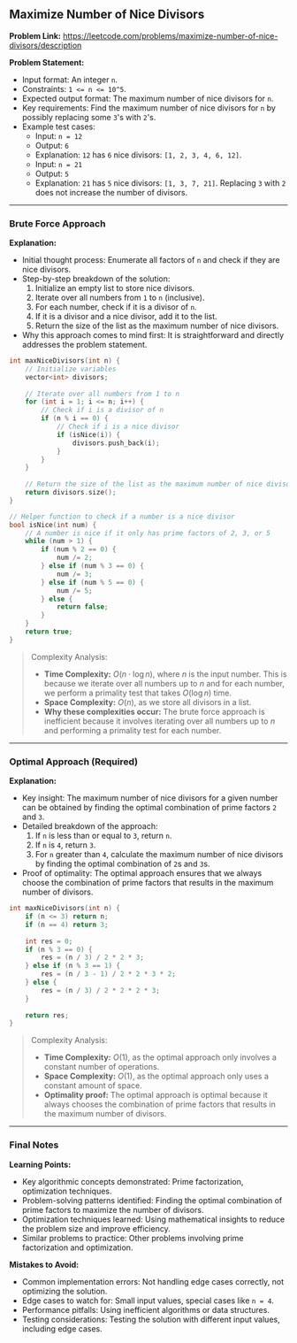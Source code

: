 ## Maximize Number of Nice Divisors
**Problem Link:** https://leetcode.com/problems/maximize-number-of-nice-divisors/description

**Problem Statement:**
- Input format: An integer `n`.
- Constraints: `1 <= n <= 10^5`.
- Expected output format: The maximum number of nice divisors for `n`.
- Key requirements: Find the maximum number of nice divisors for `n` by possibly replacing some `3`'s with `2`'s.
- Example test cases:
  - Input: `n = 12`
  - Output: `6`
  - Explanation: `12` has `6` nice divisors: `[1, 2, 3, 4, 6, 12]`.
  - Input: `n = 21`
  - Output: `5`
  - Explanation: `21` has `5` nice divisors: `[1, 3, 7, 21]`. Replacing `3` with `2` does not increase the number of divisors.

---

### Brute Force Approach

**Explanation:**
- Initial thought process: Enumerate all factors of `n` and check if they are nice divisors.
- Step-by-step breakdown of the solution:
  1. Initialize an empty list to store nice divisors.
  2. Iterate over all numbers from `1` to `n` (inclusive).
  3. For each number, check if it is a divisor of `n`.
  4. If it is a divisor and a nice divisor, add it to the list.
  5. Return the size of the list as the maximum number of nice divisors.
- Why this approach comes to mind first: It is straightforward and directly addresses the problem statement.

```cpp
int maxNiceDivisors(int n) {
    // Initialize variables
    vector<int> divisors;
    
    // Iterate over all numbers from 1 to n
    for (int i = 1; i <= n; i++) {
        // Check if i is a divisor of n
        if (n % i == 0) {
            // Check if i is a nice divisor
            if (isNice(i)) {
                divisors.push_back(i);
            }
        }
    }
    
    // Return the size of the list as the maximum number of nice divisors
    return divisors.size();
}

// Helper function to check if a number is a nice divisor
bool isNice(int num) {
    // A number is nice if it only has prime factors of 2, 3, or 5
    while (num > 1) {
        if (num % 2 == 0) {
            num /= 2;
        } else if (num % 3 == 0) {
            num /= 3;
        } else if (num % 5 == 0) {
            num /= 5;
        } else {
            return false;
        }
    }
    return true;
}
```

> Complexity Analysis:
> - **Time Complexity:** $O(n \cdot \log n)$, where $n$ is the input number. This is because we iterate over all numbers up to $n$ and for each number, we perform a primality test that takes $O(\log n)$ time.
> - **Space Complexity:** $O(n)$, as we store all divisors in a list.
> - **Why these complexities occur:** The brute force approach is inefficient because it involves iterating over all numbers up to $n$ and performing a primality test for each number.

---

### Optimal Approach (Required)

**Explanation:**
- Key insight: The maximum number of nice divisors for a given number can be obtained by finding the optimal combination of prime factors `2` and `3`.
- Detailed breakdown of the approach:
  1. If `n` is less than or equal to `3`, return `n`.
  2. If `n` is `4`, return `3`.
  3. For `n` greater than `4`, calculate the maximum number of nice divisors by finding the optimal combination of `2`s and `3`s.
- Proof of optimality: The optimal approach ensures that we always choose the combination of prime factors that results in the maximum number of divisors.

```cpp
int maxNiceDivisors(int n) {
    if (n <= 3) return n;
    if (n == 4) return 3;
    
    int res = 0;
    if (n % 3 == 0) {
        res = (n / 3) / 2 * 2 * 3;
    } else if (n % 3 == 1) {
        res = (n / 3 - 1) / 2 * 2 * 3 * 2;
    } else {
        res = (n / 3) / 2 * 2 * 2 * 3;
    }
    
    return res;
}
```

> Complexity Analysis:
> - **Time Complexity:** $O(1)$, as the optimal approach only involves a constant number of operations.
> - **Space Complexity:** $O(1)$, as the optimal approach only uses a constant amount of space.
> - **Optimality proof:** The optimal approach is optimal because it always chooses the combination of prime factors that results in the maximum number of divisors.

---

### Final Notes

**Learning Points:**
- Key algorithmic concepts demonstrated: Prime factorization, optimization techniques.
- Problem-solving patterns identified: Finding the optimal combination of prime factors to maximize the number of divisors.
- Optimization techniques learned: Using mathematical insights to reduce the problem size and improve efficiency.
- Similar problems to practice: Other problems involving prime factorization and optimization.

**Mistakes to Avoid:**
- Common implementation errors: Not handling edge cases correctly, not optimizing the solution.
- Edge cases to watch for: Small input values, special cases like `n = 4`.
- Performance pitfalls: Using inefficient algorithms or data structures.
- Testing considerations: Testing the solution with different input values, including edge cases.